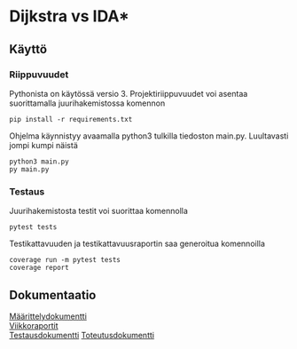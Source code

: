 # Dijkstra vs IDA*

## Käyttö

### Riippuvuudet

Pythonista on käytössä versio 3. Projektiriippuvuudet voi asentaa suorittamalla juurihakemistossa komennon

```
pip install -r requirements.txt
```

Ohjelma käynnistyy avaamalla python3 tulkilla tiedoston main.py. Luultavasti jompi kumpi näistä
```
python3 main.py
py main.py
``` 

### Testaus

Juurihakemistosta testit voi suorittaa komennolla 

```
pytest tests
```

Testikattavuuden ja testikattavuusraportin saa generoitua komennoilla

```
coverage run -m pytest tests
coverage report 
```


## Dokumentaatio
[Määrittelydokumentti](/dokumentaatio/määrittelydokumentti.md)\
[Viikkoraportit](/dokumentaatio/viikkoraportti1.md)\
[Testausdokumentti](/dokumentaatio/testausdokumentti.md)
[Toteutusdokumentti](/dokumentaatio/toteutusdokumentti.md)
